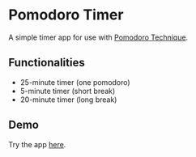 # Pomodoro Timer

A simple timer app for use with [Pomodoro Technique](https://francescocirillo.com/pages/pomodoro-technique).

## Functionalities
- 25-minute timer (one pomodoro)
- 5-minute timer (short break)
- 20-minute timer (long break)

## Demo
Try the app [here](https://heynrits.github.io/pomodoro-timer/).
